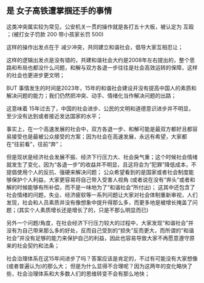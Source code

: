 ## 是 女子高铁遭掌掴还手的事情

这类冲突属实较为常见，公安机关一贯的操作就是各打五十大板，被认定为 互殴 ；(被打女子罚款 200 带小孩家长罚 500)

这样的操作出发点在于 减少冲突，共同建立和谐社会，倡导大家互相忍让；

这样的逻辑出发点是没有错的，共建和谐社会大约是2008年左右提出的，整个思路和布局也都没什么问题，和解与双方各退一步往往是社会高效运转的保障，这样的社会也更进步更文明；

BUT 事情发生的时间是2023年，15年的和谐社会建设并没有提高中国人的素质和解决问题的能力；我们仍然把冲突、动手、情绪化当作解决问题的出路；

这意味着 15年过去了，中国的社会进步、公民的文明和道德意识进步并不明显，至少没有达到或者接近发达国家的水平；

事实上，在一个高速发展的社会中，双方各退一步、和解可能是最双方都好且都容易接受也是最被公众接受的方案；因为社会在高速发展，永远有希望，大家都在“往前看”，往前“奔”；

但是现状是经济社会发展不振、经济下行压力大、社会戾气重；这个时候社会情绪就发生了变化，因为“各退一步”的收益并不明显，且这将会为“犯罪”降低成本，不提倡使用个人的反抗、强硬来解决问题；
公众希望看到的是国家或者社会制度能够保护个人利益，大家更容易将自己带入受害人视角 (或者说在没有“奔头”或者和解的时候能够有所补偿，而不是一味地为了“和谐社会”所付出)；
这其中还包含了社会情绪的问题，失业、经济疲软等一系列问题让大家对社会体制重新审视，人们发现，社会和人员素质并没有像想象中提升得那么多，而更多地是被增长掩盖了问题；(其实个人素质增长还是增长了的，只是不那么明显而已)

另外一个问题/角度，在社会经济下行压力较大的过程中，大家发现“和谐社会”并没有为自己带来那么多的好处，反而自己受到的“损失”反而更大，而所谓的“和谐社会”并没有足够的能力来保护自己的利益，因此也容易导致大家不再愿意遵守原来的社会契约和法条；

社会治理体系在这15年间进步了吗？答案应该是肯定的，不过有可能没有大家想像(或者普遍认为)的那么大；
但是为什么显得不合理呢？因为这两年的变化略快了些，社会治理体系和大多数人们的思维转变不会有那么地快；
